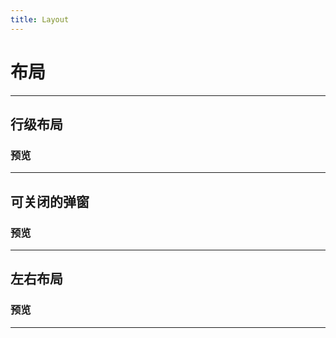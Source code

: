 ```yaml
---
title: Layout
---
```

# 布局
---
## 行级布局

### 预览
---
<layout-demo></layout-demo>
---
## 可关闭的弹窗

### 预览
---
<layout-demo2></layout-demo2>
---
## 左右布局

### 预览
---
<layout-demo3></layout-demo3>
---